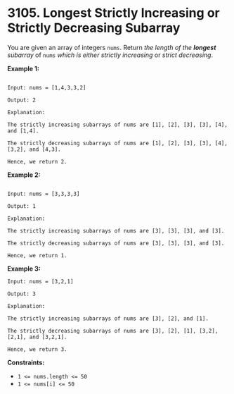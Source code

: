 # 3105. Longest Strictly Increasing or Strictly Decreasing Subarray

You are given an array of integers `nums`. Return *the length of the **longest*** *subarray* of `nums` *which is either* *strictly increasing* or *strict decreasing*.

**Example 1:**

```()

Input: nums = [1,4,3,3,2]

Output: 2

Explanation:

The strictly increasing subarrays of nums are [1], [2], [3], [3], [4], and [1,4].

The strictly decreasing subarrays of nums are [1], [2], [3], [3], [4], [3,2], and [4,3].

Hence, we return 2.
```

**Example 2:**

```()

Input: nums = [3,3,3,3]

Output: 1

Explanation:

The strictly increasing subarrays of nums are [3], [3], [3], and [3].

The strictly decreasing subarrays of nums are [3], [3], [3], and [3].

Hence, we return 1.
```

**Example 3:**

```()
Input: nums = [3,2,1]

Output: 3

Explanation:

The strictly increasing subarrays of nums are [3], [2], and [1].

The strictly decreasing subarrays of nums are [3], [2], [1], [3,2], [2,1], and [3,2,1].

Hence, we return 3.
```

**Constraints:**

- `1 <= nums.length <= 50`
- `1 <= nums[i] <= 50`
